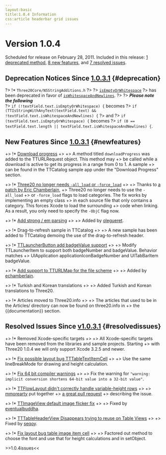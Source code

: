 ```yaml
---
layout:basic
title:1.0.4 Information
css:article headerbar grid issues
---
```


<div id="content">
<div class="fixed-width" markdown="1">

Version 1.0.4
=============

Scheduled for release on February 28, 2011. Included in this release:
[1 deprecated method](#deprecation), [8 new features](#newfeatures), and
[7 resolved issues](#resolvedissues).

Deprecation Notices Since [1.0.3.1](/roadmap/1.0.3.1) {#deprecation}
--------------------------------

?> !* `Three20Core/NSStringAdditions.h`
?> 
?> <a href="https://github.com/facebook/three20/blob/1.0.4/src/Three20Core/Headers/NSStringAdditions.h#L31">`isEmptyOrWhitespace`</a>
?> has been deprecated in favor of <a href="https://github.com/facebook/three20/blob/1.0.4/src/Three20Core/Headers/NSStringAdditions.h#L26">`isWhitespaceAndNewlines`</a>.
?>
?> ***Please note the following***    
?> `if (!textField.text.isEmptyOrWhitespace) {` becomes
?> `if (TTIsStringWithAnyText(textField.text) && !textField.text.isWhitespaceAndNewlines) {`
?> and
?> `if (textField.text.isEmptyOrWhitespace) {` becomes
?> `if (0 == textField.text.length || textField.text.isWhitespaceAndNewlines) {`.

New Features Since [1.0.3.1](/roadmap/1.0.3.1) {#newfeatures}
-------------------------

+> !* <a href="https://github.com/facebook/three20/pull/319">Download progress</a>
+> 
+> A method titled `downloadProgress` was added to the TTURLRequest object. This method may
+> be called while a download is active to get its progress in a range from 0 to 1. A sample
+> can be found in the TTCatalog sample app under the "Download Progress" section.

+> !* <a href="https://github.com/facebook/three20/pull/422">Three20 no longer needs `-all_load` or `-force_load`</a>
+> 
+> Thanks to <a href="https://github.com/facebook/three20/pull/422">a patch by Eric Chamberlain</a>,
+> Three20 no longer needs to use the `-all_load`
+> or `-force_load` flags to load categories. The fix works by implementing an empty class
+> in each source file that only contains a category. This forces Xcode to load the surrounding
+> code when linking. As a result, you only need to specify the `-ObjC` flag now.

+> !* <a href="https://github.com/facebook/three20/pull/426">Add strong / em parsing</a>
+> 
+> Added by <a href="https://github.com/olegueret">olegueret</a>.

+> !* Drag-to-refresh sample in TTCatalog
+> 
+> A new sample has been added to TTCatalog demoing the use of the drag-to-refresh header.

+> !* <a href="https://github.com/facebook/three20/pull/411">TTLauncherButton add badgeValue support</a>
+> 
+> Modify TTLauncherItem to support both badgeNumber and badgeValue. Behavior matches
+> UIApplication applicationIconBadgeNumber and UITabBarItem badgeValue.

+> !* <a href="https://github.com/facebook/three20/pull/405">Add support to TTURLMap for the file scheme</a>
+> 
+> Added by <a href="https://github.com/echamberlain">echamberlain</a>.

+> !* Turkish and Korean translations
+> 
+> Added Turkish and Korean translations to Three20.

+> !* Articles moved to Three20.info
+> 
+> The articles that used to be in the Articles/ directory can now be found on three20.info in
+> the {{documentation}} section.

Resolved Issues Since [v1.0.3.1](/roadmap/1.0.3.1) {#resolvedissues}
----------------------------

+> !* Removed Xcode-specific targets
+> 
+> All Xcode-specific targets have been removed from the libraries and sample projects. Starting
+> with Three20 1.0.4 we will only support Xcode 3.2.5 and newer.

+> !* <a href="https://github.com/facebook/three20/pull/434">Fix possible layout bug TTTableTextItemCell</a>
+> 
+> Use the same lineBreakMode for drawing and height calculation.

+> !* <a href="https://github.com/facebook/three20/pull/431">Fix 64 bit compiler warnings</a>
+> 
+> Fix the warning for `"warning: implicit conversion shortens 64-bit value into a 32-bit value"`.

+> !* <a href="https://github.com/facebook/three20/pull/428">TTFlowLayout didn't correctly handle variable-height rows</a>
+> 
+> <a href="https://github.com/mmorearty">mmorearty</a> put together
+> <a href="https://github.com/facebook/three20/pull/428">a great pull request</a>
+> describing the issue.

+> !* <a href="https://github.com/facebook/three20/pull/414">TTImageView default image flicker fix</a>
+> 
+> Fixed by <a href="https://github.com/eventualbuddha">eventualbuddha</a>.

+> !* <a href="https://github.com/facebook/three20/issues/408">TTTableHeaderView Disappears trying to reuse on Table Views</a>
+> 
+> Fixed by <a href="https://github.com/seqoy">seqoy</a>.

+> !* <a href="https://github.com/facebook/three20/pull/432">Fix layout bug table image item cell</a>
+> 
+> Factored out method to choose the font and use that for height calculations and in setObject.

<div>
>>1.0.4issues<<
</div>

</div> <!-- .fixed-width -->
</div> <!-- #content -->
